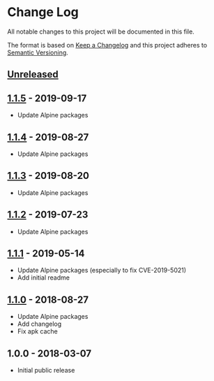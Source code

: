 # Change Log
All notable changes to this project will be documented in this file.

The format is based on [Keep a Changelog](http://keepachangelog.com/)
and this project adheres to [Semantic Versioning](http://semver.org/).

## [Unreleased]

## [1.1.5] - 2019-09-17
- Update Alpine packages

## [1.1.4] - 2019-08-27
- Update Alpine packages

## [1.1.3] - 2019-08-20
- Update Alpine packages

## [1.1.2] - 2019-07-23
- Update Alpine packages

## [1.1.1] - 2019-05-14
- Update Alpine packages (especially to fix CVE-2019-5021)
- Add initial readme

## [1.1.0] - 2018-08-27
- Update Alpine packages
- Add changelog
- Fix apk cache

## 1.0.0 - 2018-03-07
- Initial public release

[Unreleased]:  https://github.com/gmitirol/alpine37/compare/1.1.5...HEAD
[1.1.5]: https://github.com/gmitirol/alpine37/compare/1.1.4...1.1.5
[1.1.4]: https://github.com/gmitirol/alpine37/compare/1.1.3...1.1.4
[1.1.3]: https://github.com/gmitirol/alpine37/compare/1.1.2...1.1.3
[1.1.2]: https://github.com/gmitirol/alpine37/compare/1.1.1...1.1.2
[1.1.1]: https://github.com/gmitirol/alpine37/compare/1.1.0...1.1.1
[1.1.0]: https://github.com/gmitirol/alpine37/compare/1.0.0...1.1.0
